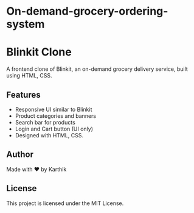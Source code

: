 # On-demand-grocery-ordering-system
# Blinkit Clone

A frontend clone of Blinkit, an on-demand grocery delivery service, built using HTML, CSS.

## Features
- Responsive UI similar to Blinkit
- Product categories and banners
- Search bar for products
- Login and Cart button (UI only)
- Designed with HTML, CSS.


## Author
Made with ❤️ by Karthik

## License
This project is licensed under the MIT License.

